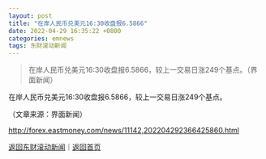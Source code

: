 ```yaml
---
layout: post
title: "在岸人民币兑美元16:30收盘报6.5866"
date: 2022-04-29 16:35:22 +0800
categories: emnews
tags: 东财滚动新闻
---
```

> 在岸人民币兑美元16:30收盘报6.5866，较上一交易日涨249个基点。（界面新闻）

<p>在岸人民币兑美元16:30收盘报6.5866，较上一交易日涨249个基点。</p><p class="em_media">（文章来源：界面新闻）</p>

<http://forex.eastmoney.com/news/11142,202204292366425860.html>

[返回东财滚动新闻](//finews.withounder.com/emnews/)｜[返回首页](//finews.withounder.com/)